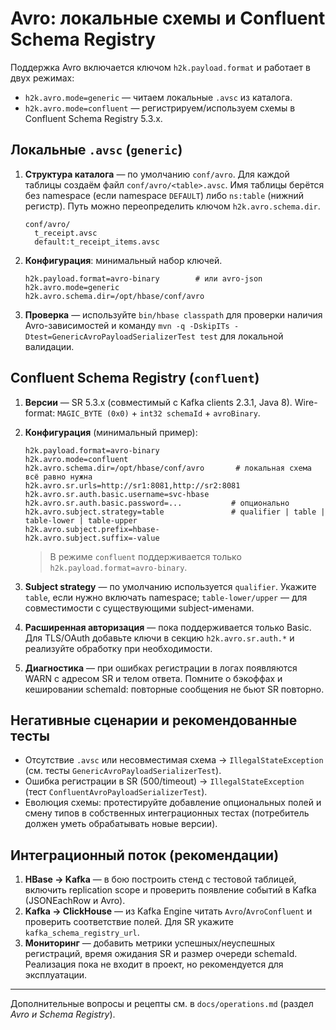 # Avro: локальные схемы и Confluent Schema Registry

Поддержка Avro включается ключом `h2k.payload.format` и работает в двух режимах:

- `h2k.avro.mode=generic` — читаем локальные `.avsc` из каталога.
- `h2k.avro.mode=confluent` — регистрируем/используем схемы в Confluent Schema Registry 5.3.x.

## Локальные `.avsc` (`generic`)

1. **Структура каталога** — по умолчанию `conf/avro`. Для каждой таблицы создаём файл
   `conf/avro/<table>.avsc`. Имя таблицы берётся без namespace (если namespace `DEFAULT`) либо
   `ns:table` (нижний регистр). Путь можно переопределить ключом `h2k.avro.schema.dir`.

   ```
   conf/avro/
     t_receipt.avsc
     default:t_receipt_items.avsc
   ```

2. **Конфигурация**: минимальный набор ключей.

   ```properties
   h2k.payload.format=avro-binary        # или avro-json
   h2k.avro.mode=generic
   h2k.avro.schema.dir=/opt/hbase/conf/avro
   ```

3. **Проверка** — используйте `bin/hbase classpath` для проверки наличия Avro-зависимостей и
   команду `mvn -q -DskipITs -Dtest=GenericAvroPayloadSerializerTest test` для локальной валидации.

## Confluent Schema Registry (`confluent`)

1. **Версии** — SR 5.3.x (совместимый с Kafka clients 2.3.1, Java 8). Wire-format:
   `MAGIC_BYTE (0x0)` + `int32 schemaId` + `avroBinary`.

2. **Конфигурация** (минимальный пример):

   ```properties
   h2k.payload.format=avro-binary
   h2k.avro.mode=confluent
   h2k.avro.schema.dir=/opt/hbase/conf/avro       # локальная схема всё равно нужна
   h2k.avro.sr.urls=http://sr1:8081,http://sr2:8081
   h2k.avro.sr.auth.basic.username=svc-hbase
   h2k.avro.sr.auth.basic.password=...           # опционально
   h2k.avro.subject.strategy=table               # qualifier | table | table-lower | table-upper
   h2k.avro.subject.prefix=hbase-
   h2k.avro.subject.suffix=-value
   ```

   > В режиме `confluent` поддерживается только `h2k.payload.format=avro-binary`.

3. **Subject strategy** — по умолчанию используется `qualifier`. Укажите `table`, если нужно
   включать namespace; `table-lower/upper` — для совместимости с существующими subject-именами.

4. **Расширенная авторизация** — пока поддерживается только Basic. Для TLS/OAuth добавьте ключи
   в секцию `h2k.avro.sr.auth.*` и реализуйте обработку при необходимости.

5. **Диагностика** — при ошибках регистрации в логах появляются WARN с адресом SR и телом ответа.
   Помните о бэкоффах и кешировании schemaId: повторные сообщения не бьют SR повторно.

## Негативные сценарии и рекомендованные тесты

- Отсутствие `.avsc` или несовместимая схема → `IllegalStateException` (см. тесты
  `GenericAvroPayloadSerializerTest`).
- Ошибка регистрации в SR (500/timeout) → `IllegalStateException` (тест
  `ConfluentAvroPayloadSerializerTest`).
- Еволюция схемы: протестируйте добавление опциональных полей и смену типов в собственных
  интеграционных тестах (потребитель должен уметь обрабатывать новые версии).

## Интеграционный поток (рекомендации)

1. **HBase → Kafka** — в бою построить стенд с тестовой таблицей, включить replication scope и
   проверить появление событий в Kafka (JSONEachRow и Avro).
2. **Kafka → ClickHouse** — из Kafka Engine читать `Avro`/`AvroConfluent` и проверить соответствие
   полей. Для SR укажите `kafka_schema_registry_url`.
3. **Мониторинг** — добавить метрики успешных/неуспешных регистраций, время ожидания SR и размер
   очереди schemaId. Реализация пока не входит в проект, но рекомендуется для эксплуатации.

---

Дополнительные вопросы и рецепты см. в `docs/operations.md` (раздел *Avro и Schema Registry*).
